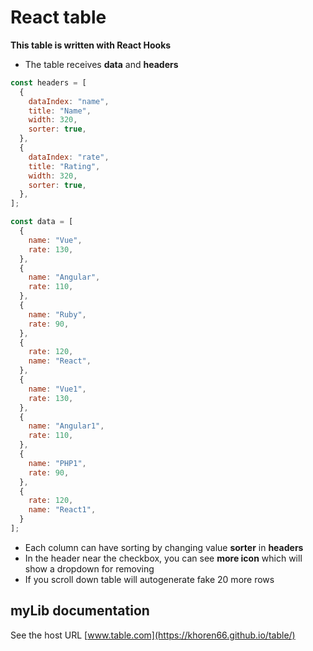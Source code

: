 # React table 
**This table is written with React Hooks**

- The table receives **data** and **headers**
```js
const headers = [
  {
    dataIndex: "name",
    title: "Name",
    width: 320,
    sorter: true,
  },
  {
    dataIndex: "rate",
    title: "Rating",
    width: 320,
    sorter: true,
  },
];

const data = [
  {
    name: "Vue",
    rate: 130,
  },
  {
    name: "Angular",
    rate: 110,
  },
  {
    name: "Ruby",
    rate: 90,
  },
  {
    rate: 120,
    name: "React",
  },
  {
    name: "Vue1",
    rate: 130,
  },
  {
    name: "Angular1",
    rate: 110,
  },
  {
    name: "PHP1",
    rate: 90,
  },
  {
    rate: 120,
    name: "React1",
  }
];
```

- Each column can have sorting by changing value **sorter** in **headers**
- In the header near the checkbox, you can see **more icon** which will show a dropdown for removing 
- If you scroll down table will autogenerate fake 20 more rows

## myLib documentation
See the host URL [www.table.com](https://khoren66.github.io/table/)



